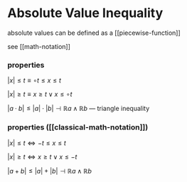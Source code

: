 # Absolute Value Inequality

absolute values can be defined as a [[piecewise-function]]

see [[math-notation]]

### properties

$|x| \le t \equiv \circ t \le x \le t$

$|x| \ge t \equiv x \ge t \lor x \le \circ t$

$|a \cdot b| \le |a| \cdot |b| \dashv \mathbb R a \land \mathbb R b$ &mdash; triangle inequality

### properties ([[classical-math-notation]])

$|x| \le t \Leftrightarrow -t \le x \le t$

$|x| \ge t \Leftrightarrow x \ge t \lor x \le -t$

$|a + b| \le |a| + |b| \dashv \mathbb R a \land \mathbb R b$
